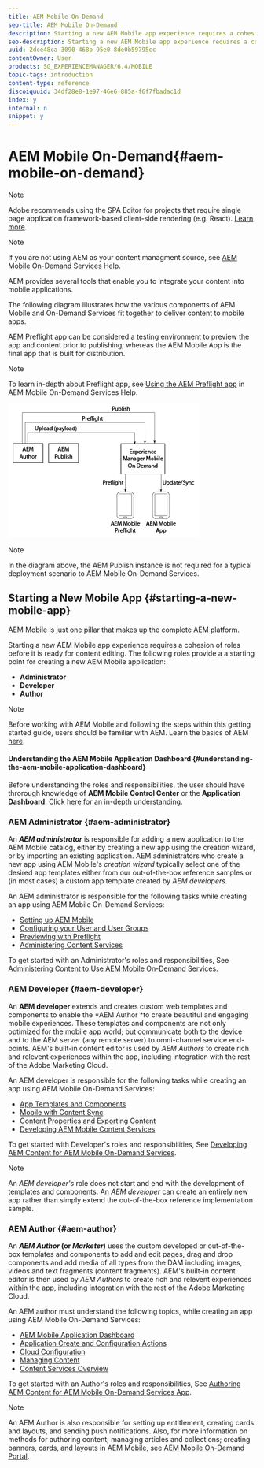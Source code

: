 ```yaml
---
title: AEM Mobile On-Demand
seo-title: AEM Mobile On-Demand
description: Starting a new AEM Mobile app experience requires a cohesion of roles before it is ready for content editing. Follow this page to get started with AEM mobile On-Demand services.
seo-description: Starting a new AEM Mobile app experience requires a cohesion of roles before it is ready for content editing. Follow this page to get started with AEM mobile On-Demand services.
uuid: 2dce48ca-3090-468b-95e0-8de0b59795cc
contentOwner: User
products: SG_EXPERIENCEMANAGER/6.4/MOBILE
topic-tags: introduction
content-type: reference
discoiquuid: 34df28e8-1e97-46e6-885a-f6f7fbadac1d
index: y
internal: n
snippet: y
---
```


# AEM Mobile On-Demand{#aem-mobile-on-demand}

>[!NOTE]
>
>Adobe recommends using the SPA Editor for projects that require single page application framework-based client-side rendering (e.g. React). [Learn more](../../sites/developing/using/spa-overview.md).

>[!NOTE]
>
>If you are not using AEM as your content managment source, see [AEM Mobile On-Demand Services Help](https://helpx.adobe.com/digital-publishing-solution/topics.html).

AEM provides several tools that enable you to integrate your content into mobile applications.

The following diagram illustrates how the various components of AEM Mobile and On-Demand Services fit together to deliver content to mobile apps.

AEM Preflight app can be considered a testing environment to preview the app and content prior to publishing; whereas the AEM Mobile App is the final app that is built for distribution.

>[!NOTE]
>
>To learn in-depth about Preflight app, see [Using the AEM Preflight app](https://helpx.adobe.com/digital-publishing-solution/help/preflight-app.html) in AEM Mobile On-Demand Services Help.

![](assets/chlimage_1-171.png)

>[!NOTE]
>
>In the diagram above, the AEM Publish instance is not required for a typical deployment scenario to AEM Mobile On-Demand Services.

## Starting a New Mobile App {#starting-a-new-mobile-app}

AEM Mobile is just one pillar that makes up the complete AEM platform.

Starting a new AEM Mobile app experience requires a cohesion of roles before it is ready for content editing. The following roles provide a a starting point for creating a new AEM Mobile application:

* **Administrator**
* **Developer**
* **Author**

>[!NOTE]
>
>Before working with AEM Mobile and following the steps within this getting started guide, users should be familiar with AEM. Learn the basics of AEM [here](../../sites/deploying/using/deploy.md).

#### Understanding the AEM Mobile Application Dashboard {#understanding-the-aem-mobile-application-dashboard}

Before understanding the roles and responsibilities, the user should have throrough knowledge of **AEM Mobile Control Center** or the **Application** **Dashboard**. Click [here](../../mobile/using/mobile-apps-ondemand-application-dashboard.md) for an in-depth understanding.

### AEM Administrator {#aem-administrator}

An ***AEM administrator*** is responsible for adding a new application to the AEM Mobile catalog, either by creating a new app using the creation wizard, or by importing an existing application. AEM administrators who create a new app using AEM Mobile's *creation wizard* typically select one of the desired app templates either from our out-of-the-box reference samples or (in most cases) a custom app template created by *AEM developers.*

An AEM administrator is responsible for the following tasks while creating an app using AEM Mobile On-Demand Services:

* [Setting up AEM Mobile](../../mobile/using/aem-mobile-setup.md)
* [Configuring your User and User Groups](../../mobile/using/aem-mobile-configure-users.md)
* [Previewing with Preflight](../../mobile/using/aem-mobile-manage-ondemand-services.md)
* [Administering Content Services](/mobile/using/content-services.md)

To get started with an Administrator's roles and responsibilities, See [Administering Content to Use AEM Mobile On-Demand Services](../../mobile/using/aem-mobile.md).

### AEM Developer {#aem-developer}

An **AEM developer** extends and creates custom web templates and components to enable the *AEM Author *to create beautiful and engaging mobile experiences. These templates and components are not only optimized for the mobile app world; but communicate both to the device and to the AEM server (any remote server) to omni-channel service end-points. AEM's built-in content editor is used by *AEM Authors* to create rich and relevent experiences within the app, including integration with the rest of the Adobe Marketing Cloud.

An AEM developer is responsible for the following tasks while creating an app using AEM Mobile On-Demand Services:

* [App Templates and Components](../../mobile/using/app-templates-and-components1.md)
* [Mobile with Content Sync](../../mobile/using/mobile-ondemand-contentsync.md)
* [Content Properties and Exporting Content](../../mobile/using/on-demand-content-properties-exporting.md)
* [Developing AEM Mobile Content Services](../../mobile/using/developing-content-services.md)

To get started with Developer's roles and responsibilities, See [Developing AEM Content for AEM Mobile On-Demand Services](../../mobile/using/aem-mobile-on-demand.md).

>[!NOTE]
>
>An *AEM developer's* role does not start and end with the development of templates and components. An *AEM developer* can create an entirely new app rather than simply extend the out-of-the-box reference implementation sample.

### AEM Author {#aem-author}

An ***AEM Author* (or *Marketer*)** uses the custom developed or out-of-the-box templates and components to add and edit pages, drag and drop components and add media of all types from the DAM including images, videos and text fragments (content fragments). AEM's built-in content editor is then used by *AEM Authors* to create rich and relevent experiences within the app, including integration with the rest of the Adobe Marketing Cloud.

An AEM author must understand the following topics, while creating an app using AEM Mobile On-Demand Services:

* [AEM Mobile Application Dashboard](../../mobile/using/mobile-apps-ondemand-application-dashboard.md)
* [Application Create and Configuration Actions](../../mobile/using/mobile-apps-ondemand-application-create-configure-action.md)
* [Cloud Configuration](../../mobile/using/mobile-on-demand-associating-an-On-Demand-app-to-cloud-configuration.md)
* [Managing Content](../../mobile/using/mobile-apps-ondemand-manage-content-ondemand.md)
* [Content Services Overview](/mobile/using/content-as-a-service.md)

To get started with an Author's roles and responsibilities, See [Authoring AEM Content for AEM Mobile On-Demand Services App](../../mobile/using/mobile-apps-ondemand.md).

>[!NOTE]
>
>An AEM Author is also responsible for setting up entitlement, creating cards and layouts, and sending push notifications. Also, for more information on methods for authoring content; managing articles and collections; creating banners, cards, and layouts in AEM Mobile, see [AEM Mobile On-Demand Portal](https://helpx.adobe.com/digital-publishing-solution/topics.html#dynamicpod_reference_2).

